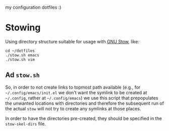 my configuration dotfiles :)

# Stowing

Using directory structure suitable for usage with [GNU Stow](https://www.gnu.org/software/stow/), like:
```Shell
cd ~/dotfiles
./stow.sh emacs
./stow.sh vim
```

## Ad `stow.sh`

So, in order to not create links to topmost path available (e.g., for `~/.config/emacs/init.el` we don't want the symlink to be created at `~/.config`, rather at `~/.config/emacs`) we use this script that prepopulates the unwanted locations with directories and therefore the subsequent run of the actual `stow` will not try to create any symlinks at those places.

In order to have the directories pre-created, they should be specified in the `stow-skel-dirs` file.

